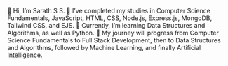 👋 Hi, I’m Sarath S S.
🌱 I’ve completed my studies in Computer Science Fundamentals, JavaScript, HTML, CSS, Node.js, Express.js, MongoDB, Tailwind CSS, and EJS.
🌱 Currently, I’m learning Data Structures and Algorithms, as well as Python.
🌱 My journey will progress from Computer Science Fundamentals to Full Stack Development, then to Data Structures and Algorithms, followed by Machine Learning, and finally Artificial Intelligence.

